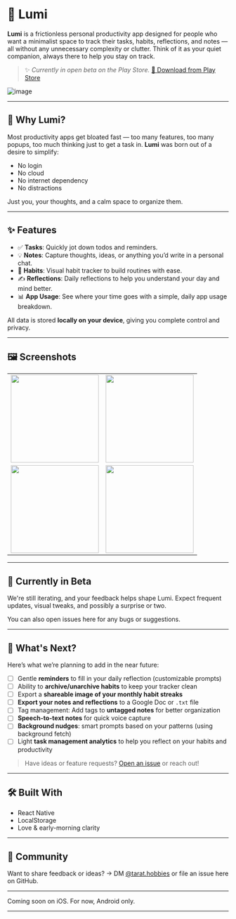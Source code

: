 # 🌟 Lumi

**Lumi** is a frictionless personal productivity app designed for people who want a minimalist space to track their tasks, habits, reflections, and notes — all without any unnecessary complexity or clutter. Think of it as your quiet companion, always there to help you stay on track.

> ✨ *Currently in open beta on the Play Store.*
> [📲 Download from Play Store](https://drive.google.com/file/d/1ZVRtt1h642Y1j0fc7b-QdhcUXvcLSjhX/view?usp=drive_link)
   
![image](https://github.com/user-attachments/assets/10f52d05-b266-4ccd-a684-9ecd287aa086)

---

## 🧠 Why Lumi?

Most productivity apps get bloated fast — too many features, too many popups, too much thinking just to get a task in. **Lumi** was born out of a desire to simplify:

* No login
* No cloud
* No internet dependency
* No distractions

Just you, your thoughts, and a calm space to organize them.

---

## ✨ Features

* ✅ **Tasks**: Quickly jot down todos and reminders.
* 💡 **Notes**: Capture thoughts, ideas, or anything you’d write in a personal chat.
* 📅 **Habits**: Visual habit tracker to build routines with ease.
* ✍️ **Reflections**: Daily reflections to help you understand your day and mind better.
* 📊 **App Usage**: See where your time goes with a simple, daily app usage breakdown.

All data is stored **locally on your device**, giving you complete control and privacy.

---

## 🖼️ Screenshots

<table>
  <tr>
    <td><img src="https://github.com/user-attachments/assets/456ced31-5bc4-45c2-8593-c44b5977af9b" width="200"/></td>
    <td><img src="https://github.com/user-attachments/assets/65a32469-b941-44a6-acdd-1ab30f300bee" width="200"/></td>
  </tr>
  <tr>
    <td><img src="https://github.com/user-attachments/assets/2210419d-9ac9-46eb-9079-eb5289ecb1a1" width="200"/></td>
    <td><img src="https://github.com/user-attachments/assets/07000177-91dc-4143-8010-0ef0e2aab3a9" width="200"/></td>
  </tr>
</table>



---

## 🚧 Currently in Beta

We're still iterating, and your feedback helps shape Lumi. Expect frequent updates, visual tweaks, and possibly a surprise or two.

You can also open issues here for any bugs or suggestions.

---

## 🔮 What's Next?

Here’s what we’re planning to add in the near future:

- [ ] Gentle **reminders** to fill in your daily reflection (customizable prompts)
- [ ] Ability to **archive/unarchive habits** to keep your tracker clean
- [ ] Export a **shareable image of your monthly habit streaks**
- [ ] **Export your notes and reflections** to a Google Doc or `.txt` file
- [ ] Tag management: Add tags to **untagged notes** for better organization
- [ ] **Speech-to-text notes** for quick voice capture
- [ ] **Background nudges**: smart prompts based on your patterns (using background fetch)
- [ ] Light **task management analytics** to help you reflect on your habits and productivity

> Have ideas or feature requests? [Open an issue](https://github.com/yourusername/lumi/issues) or reach out!


---

## 🛠️ Built With

* React Native
* LocalStorage
* Love & early-morning clarity

---

## 💬 Community

Want to share feedback or ideas?
→ DM [@tarat.hobbies](https://www.instagram.com/tarat.hobbies/) or file an issue here on GitHub.

---

Coming soon on iOS. For now, Android only.


---
